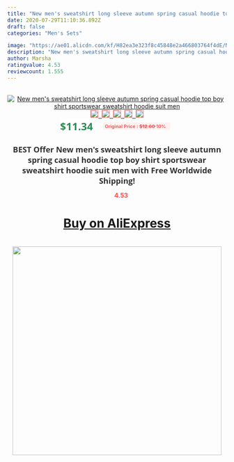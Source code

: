 ```yaml
---
title: "New men's sweatshirt long sleeve autumn spring casual hoodie top boy shirt sportswear sweatshirt hoodie suit men"
date: 2020-07-29T11:10:36.892Z
draft: false
categories: "Men's Sets"

image: "https://ae01.alicdn.com/kf/H82ea3e323f8c45848e2a466803764f4dE/New-men-s-sweatshirt-long-sleeve-autumn-spring-casual-hoodie-top-boy-shirt-sportswear-sweatshirt-hoodie.jpg"
description: "New men's sweatshirt long sleeve autumn spring casual hoodie top boy shirt sportswear sweatshirt hoodie suit men"
author: Marsha
ratingvalue: 4.53
reviewcount: 1.555
---
```

<br>
<div style="text-align: center;">
<a href="https://s.click.aliexpress.com/e/_A0VSCV" target="_blank" rel="nofollow noopener noreferrer"><img alt="New men's sweatshirt long sleeve autumn spring casual hoodie top boy shirt sportswear sweatshirt hoodie suit men" class="magnifier-image" src="https://ae01.alicdn.com/kf/H82ea3e323f8c45848e2a466803764f4dE/New-men-s-sweatshirt-long-sleeve-autumn-spring-casual-hoodie-top-boy-shirt-sportswear-sweatshirt-hoodie.jpg_640x640.jpg">
<br>
<img style="border:1px solid salmon" src="https://ae01.alicdn.com/kf/H82ea3e323f8c45848e2a466803764f4dE/New-men-s-sweatshirt-long-sleeve-autumn-spring-casual-hoodie-top-boy-shirt-sportswear-sweatshirt-hoodie.jpg_120x120.jpg">&nbsp;&nbsp;<img style="border:1px solid salmon" src="https://ae01.alicdn.com/kf/Hb83466ddc6e345e585f64e7dcd599a82B/New-men-s-sweatshirt-long-sleeve-autumn-spring-casual-hoodie-top-boy-shirt-sportswear-sweatshirt-hoodie.jpg_120x120.jpg">&nbsp;&nbsp;<img style="border:1px solid salmon" src="https://ae01.alicdn.com/kf/H8c71bafb5e2b4334a75c69c8944961380/New-men-s-sweatshirt-long-sleeve-autumn-spring-casual-hoodie-top-boy-shirt-sportswear-sweatshirt-hoodie.jpg_120x120.jpg">&nbsp;&nbsp;<img style="border:1px solid salmon" src="https://ae01.alicdn.com/kf/H3f4cc162f0fb4a6abb341805ca1ca029k/New-men-s-sweatshirt-long-sleeve-autumn-spring-casual-hoodie-top-boy-shirt-sportswear-sweatshirt-hoodie.jpg_120x120.jpg">&nbsp;&nbsp;<img style="border:1px solid salmon" src="https://ae01.alicdn.com/kf/H7837a6ee937a4737bee18a53efe092c8X/New-men-s-sweatshirt-long-sleeve-autumn-spring-casual-hoodie-top-boy-shirt-sportswear-sweatshirt-hoodie.jpg_120x120.jpg"></a></div><br0>
<div style="text-align: center;"><span style="background-color: white; border: 0px; box-sizing: border-box; color: seagreen; display: inline-block; font-family: &quot;open sans&quot; , &quot;arial&quot; , &quot;helvetica&quot; , sans-serif , &quot;heiti&quot;; font-size: 24px; font-stretch: inherit; font-weight: 700; line-height: inherit; margin: 0px 10px 0px 0px; padding: 0px; vertical-align: middle;">$11.34 </span>
<span style="background: rgb(255 , 241 , 241); border-radius: 3px; border: 0px; box-sizing: border-box; color: #ff4747; display: inline-block; font-family: inherit; font-size: 12px; font-stretch: inherit; font-style: inherit; font-variant: inherit; font-weight: 600; line-height: inherit; margin: 0px; padding: 2px 5px; transform: scale(0.9); vertical-align: middle;">Original Price : <b style="text-decoration: line-through;">$12.60 </b> 10%&nbsp;&nbsp;</span></div>
<h1 style="color: #333333; display: inline-block; font-family: &quot;open sans&quot; , &quot;arial&quot; , &quot;helvetica&quot; , sans-serif , &quot;heiti&quot;; font-size: 18px; font-stretch: inherit; font-weight: 700; text-align: center;">BEST Offer New men's sweatshirt long sleeve autumn spring casual hoodie top boy shirt sportswear sweatshirt hoodie suit men with Free Worldwide Shipping!</h1>
<div style="color: #ff4747; text-align: center;">
<img src="https://4.bp.blogspot.com/-M0ZcTcb-5uY/XleCXlxnR4I/AAAAAAAAAEc/OrjgMkXV1oMQFaCRZj5HQwOCBcu3w1FegCPcBGAYYCw/s1600/star.png" style="height: 15px;">&nbsp;<b>4.53</b></div>
<div class="button_cont" align="center"><a class="buynow_a" href="https://s.click.aliexpress.com/e/_A0VSCV" target="_blank" rel="nofollow noopener noreferrer"><H1>Buy on AliExpress</H1></a></div><br>
<div class="separator" style="clear: both; text-align: center;">
<img src="https://lh3.googleusercontent.com/-pTy5HemUv9M/XlePHvY0dAI/AAAAAAAAAE4/0nX5iRUoIWY8eMW9Dpxeirr157OZliDIgCLcBGAsYHQ/s1600/badge.gif" width="480">
</div>

